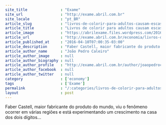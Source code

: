 ```yaml
---
site_title               : "Exame"
site_url                 : "http://exame.abril.com.br"
site_locale              : "pt_BR"
article_slug             : "livros-de-colorir-para-adultos-causam-escassez-de-lapis"
article_title            : "Livros de colorir para adultos causam escassez de lápis"
article_image            : "https://abrilexame.files.wordpress.com/2016/09/size_960_16_9_lapis11.jpg?quality=70&strip=all&w=960"
article_url              : "http://exame.abril.com.br/economia/livros-de-colorir-causam-ate-escassez-de-lapis-de-cor/"
article_published_at     : "2016-04-10T07:00:35-03:00"
article_description      : "Faber Castell, maior fabricante do produto do mundo, viu o fenômeno ocorrer em várias regiões e está experimentando um crescimento na casa dos dois dígitos..."
article_author_name      : "João Pedro Caleiro"
article_author_image     : null
article_author_biography : null
article_author_profile   : "http://exame.abril.com.br/author/joaopedrocaleiro/"
article_author_facebook  : null
article_author_twitter   : null
category                 : ['economy']
tags                     : ['Exame']
permalink                : "/:categories/livros-de-colorir-para-adultos-causam-escassez-de-lapis/"
layout                   : post
---
```


Faber Castell, maior fabricante do produto do mundo, viu o fenômeno ocorrer em várias regiões e está experimentando um crescimento na casa dos dois dígitos...
